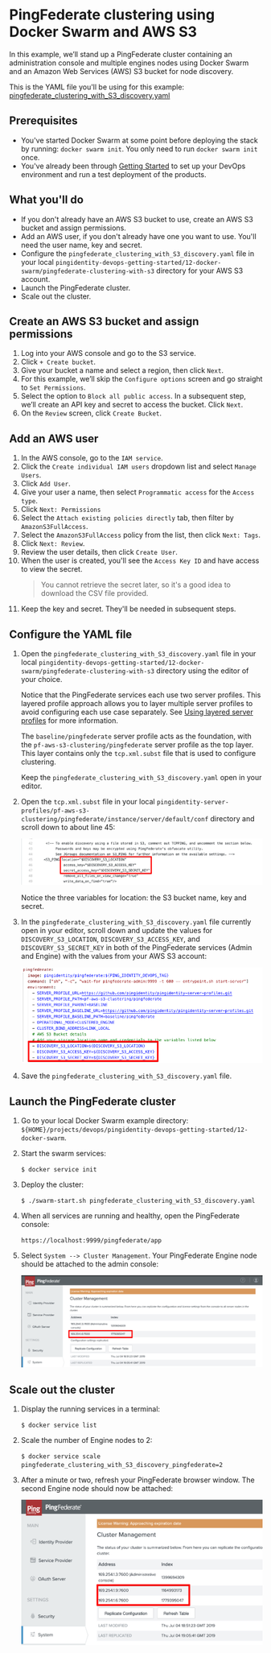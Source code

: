 # PingFederate clustering using Docker Swarm and AWS S3

In this example, we’ll stand up a PingFederate cluster containing an administration console and multiple engines nodes using Docker Swarm and an Amazon Web Services (AWS) S3 bucket for node discovery.

This is the YAML file you'll be using for this example: [pingfederate_clustering_with_S3_discovery.yaml](https://raw.githubusercontent.com/pingidentity/pingidentity-devops-getting-started/master/12-docker-swarm/pingfederate-clustering-with-s3/pingfederate_clustering_with_S3_discovery.yaml)

## Prerequisites

* You've started Docker Swarm at some point before deploying the stack by running: `docker swarm init`. You only need to run `docker swarm init` once.
* You've already been through [Getting Started](getStarted.md) to set up your DevOps environment and run a test deployment of the products.

## What you'll do

* If you don't already have an AWS S3 bucket to use, create an AWS S3 bucket and assign permissions.
* Add an AWS user, if you don't already have one you want to use. You'll need the user name, key and secret.
* Configure the `pingfederate_clustering_with_S3_discovery.yaml` file in your local `pingidentity-devops-getting-started/12-docker-swarm/pingfederate-clustering-with-s3` directory for your AWS S3 account.
* Launch the PingFederate cluster.
* Scale out the cluster.

## Create an AWS S3 bucket and assign permissions

1. Log into your AWS console and go to the S3 service.
2. Click `+ Create bucket`.
3. Give your bucket a name and select a region, then click `Next`.
4. For this example, we’ll skip the `Configure options` screen and go straight to `Set Permissions`.
5. Select the option to `Block all public access`. In a subsequent step, we’ll create an API key and secret to access the bucket. Click `Next`.
6. On the `Review` screen, click `Create Bucket`.

## Add an AWS user

1. In the AWS console, go to the `IAM service`.
2. Click the `Create individual IAM users` dropdown list and select `Manage Users`.
3. Click `Add User`.
4. Give your user a name, then select `Programmatic access` for the `Access type`.
5. Click `Next: Permissions`
6. Select the `Attach existing policies directly` tab, then filter by `AmazonS3FullAccess`.
7. Select the `AmazonS3FullAccess` policy from the list, then click `Next: Tags`.
8. Click `Next: Review`.
9. Review the user details, then click `Create User`.
10. When the user is created, you'll see the `Access Key ID` and have access to view the secret. 
    > You cannot retrieve the secret later, so it's a good idea to download the CSV file provided.
11. Keep the key and secret. They'll be needed in subsequent steps.

## Configure the YAML file

1. Open the `pingfederate_clustering_with_S3_discovery.yaml` file in your local `pingidentity-devops-getting-started/12-docker-swarm/pingfederate-clustering-with-s3` directory using the editor of your choice.
   
   Notice that the PingFederate services each use two server profiles. This layered profile approach allows you to layer multiple server profiles to avoid configuring each use case separately. See [Using layered server profiles](profilesLayered.md) for more information.
   
   The `baseline/pingfederate` server profile acts as the foundation, with the `pf-aws-s3-clustering/pingfederate` server profile as the top layer. This layer contains only the `tcp.xml.subst` file that is used to configure clustering.

   Keep the `pingfederate_clustering_with_S3_discovery.yaml` open in your editor.

2. Open the `tcp.xml.subst` file in your local `pingidentity-server-profiles/pf-aws-s3-clustering/pingfederate/instance/server/default/conf` directory and scroll down to about line 45:

   ![TCP_XML S3 cluster variables](images/TCP_XML_S3_CLUSTER_VARS.png)

   Notice the three variables for location: the S3 bucket name, key and secret.

3. In the `pingfederate_clustering_with_S3_discovery.yaml` file currently open in your editor, scroll down and update the values for `DISCOVERY_S3_LOCATION`, `DISCOVERY_S3_ACCESS_KEY`, and `DISCOVERY_S3_SECRET_KEY` in both of the PingFederate services (Admin and Engine) with the values from your AWS S3 account:
   
   ![TCP_XML S3 Cluster Variables](images/PF_CLUSTER_VARS_YAML.png)

4. Save the `pingfederate_clustering_with_S3_discovery.yaml` file.

## Launch the PingFederate cluster

1. Go to your local Docker Swarm example directory: `${HOME}/projects/devops/pingidentity-devops-getting-started/12-docker-swarm`.
2. Start the swarm services: 

    `$ docker service init`

3. Deploy the cluster: 

    `$ ./swarm-start.sh pingfederate_clustering_with_S3_discovery.yaml`

4. When all services are running and healthy, open the PingFederate console:

    `https://localhost:9999/pingfederate/app`

5. Select `System --> Cluster Management`. Your PingFederate Engine node should be attached to the admin console:

    ![Cluster management console](images/PF_CLUSTER_CONSOLE.png)

## Scale out the cluster

1. Display the running services in a terminal: 

    `$ docker service list`

2. Scale the number of Engine nodes to 2: 

    `$ docker service scale pingfederate_clustering_with_S3_discovery_pingfederate=2`

3. After a minute or two, refresh your PingFederate browser window. The second Engine node should now be attached:

    ![Two PingFederate engine nodes](images/PF_CLUSTER_TWO_ENGINE_NODES.png)
